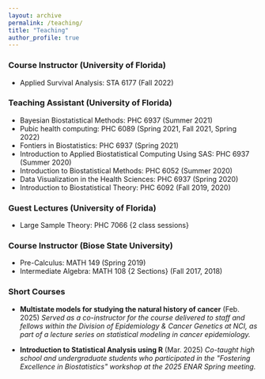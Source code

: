 ```yaml
---
layout: archive
permalink: /teaching/
title: "Teaching"
author_profile: true
---
```


### Course Instructor (University of Florida)

- Applied Survival Analysis: STA 6177 (Fall 2022)

### Teaching Assistant (University of Florida)

- Bayesian Biostatistical Methods: PHC 6937 (Summer 2021)
- Pubic health computing: PHC 6089 (Spring 2021, Fall 2021, Spring 2022)
- Fontiers in Biostatistics: PHC 6937 (Spring 2021)
- Introduction to Applied Biostatistical Computing Using SAS: PHC 6937 (Summer 2020)
- Introduction to Biostatistical Methods: PHC 6052 (Summer 2020)
- Data Visualization in the Health Sciences: PHC 6937 (Spring 2020)
- Introduction to Biostatistical Theory: PHC 6092 (Fall 2019, 2020)

### Guest Lectures (University of Florida)

- Large Sample Theory: PHC 7066 {2 class sessions} 

### Course Instructor (Biose State University)

- Pre-Calculus: MATH 149 (Spring 2019)
- Intermediate Algebra: MATH 108 {2 Sections} (Fall 2017, 2018)

### Short Courses

- **Multistate models for studying the natural history of cancer** (Feb. 2025)
  *Served as a co-instructor for the course delivered to staff and fellows within the Division of Epidemiology & Cancer Genetics at NCI, as part of a lecture series on statistical modeling in cancer epidemiology.*
  
- **Introduction to Statistical Analysis using R** (Mar. 2025)
*Co-taught high school and undergraduate students who participated in the "Fostering Excellence in Biostatistics" workshop at the 2025 ENAR Spring meeting.*


